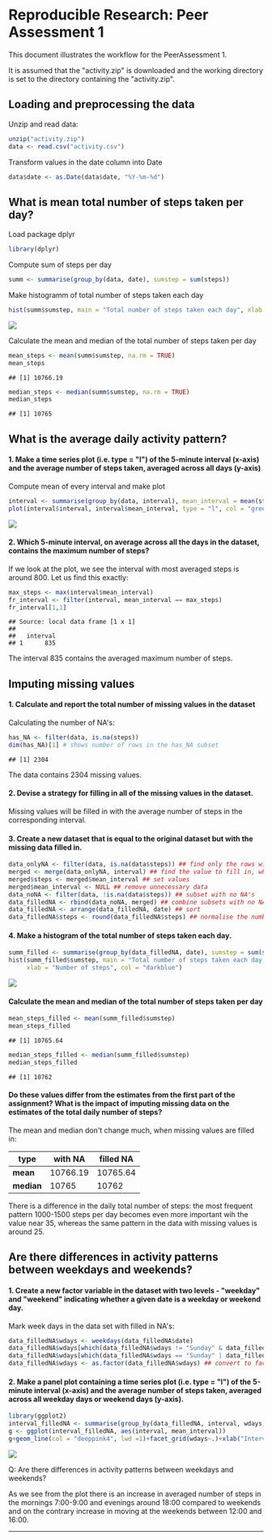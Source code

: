 # Reproducible Research: Peer Assessment 1

This document illustrates the workflow for the PeerAssessment 1.

It is assumed that the "activity.zip" is downloaded and the working directory is set to the directory containing the "activity.zip".

## Loading and preprocessing the data


Unzip and read data:

```r
unzip("activity.zip")
data <- read.csv("activity.csv")
```

Transform values in the date column into Date

```r
data$date <- as.Date(data$date, "%Y-%m-%d")
```



## What is mean total number of steps taken per day?

Load package dplyr

```r
library(dplyr)
```

Compute sum of steps per day

```r
summ <- summarise(group_by(data, date), sumstep = sum(steps))
```

Make histogramm of total number of steps taken each day

```r
hist(summ$sumstep, main = "Total number of steps taken each day", xlab = "Number of steps", col = "skyblue")
```

![](PA1_template_files/figure-html/unnamed-chunk-5-1.png) 

Calculate the mean and median of the total number of steps taken per day

```r
mean_steps <- mean(summ$sumstep, na.rm = TRUE)
mean_steps
```

```
## [1] 10766.19
```

```r
median_steps <- median(summ$sumstep, na.rm = TRUE)
median_steps
```

```
## [1] 10765
```


## What is the average daily activity pattern?

#### 1. Make a time series plot (i.e. type = "l") of the 5-minute interval (x-axis) and the average number of steps taken, averaged across all days (y-axis)
Compute mean of every interval and make plot

```r
interval <- summarise(group_by(data, interval), mean_interval = mean(steps, na.rm = TRUE))
plot(interval$interval, interval$mean_interval, type = "l", col = "green", lwd = 2)
```

![](PA1_template_files/figure-html/unnamed-chunk-7-1.png) 

#### 2. Which 5-minute interval, on average across all the days in the dataset, contains the maximum number of steps?
If we look at the plot, we see the interval with most averaged steps is around 800.
Let us find this exactly:

```r
max_steps <- max(interval$mean_interval)
fr_interval <- filter(interval, mean_interval == max_steps) 
fr_interval[1,1]
```

```
## Source: local data frame [1 x 1]
## 
##   interval
## 1      835
```
The interval 835 contains the averaged maximum number of steps.

## Imputing missing values

#### 1. Calculate and report the total number of missing values in the dataset

Calculating the number of NA's:

```r
has_NA <- filter(data, is.na(steps))
dim(has_NA)[1] # shows number of rows in the has_NA subset
```

```
## [1] 2304
```
The data contains 2304 missing values.

#### 2. Devise a strategy for filling in all of the missing values in the dataset.
Missing values will be filled in with the average number of steps in the corresponding interval.
#### 3. Create a new dataset that is equal to the original dataset but with the missing data filled in.


```r
data_onlyNA <- filter(data, is.na(data$steps)) ## find only the rows with NA's
merged <- merge(data_onlyNA, interval) ## find the value to fill in, which is the averaged number of steps per interval
merged$steps <- merged$mean_interval ## set values
merged$mean_interval <- NULL ## remove unnecessary data
data_noNA <- filter(data, !is.na(data$steps)) ## subset with no NA's
data_filledNA <- rbind(data_noNA, merged) ## combine subsets with no NA's and filled NA's
data_filledNA <- arrange(data_filledNA, date) ## sort
data_filledNA$steps <- round(data_filledNA$steps) ## normalise the number of steps
```

#### 4. Make a histogram of the total number of steps taken each day.

```r
summ_filled <- summarise(group_by(data_filledNA, date), sumstep = sum(steps))
hist(summ_filled$sumstep, main = "Total number of steps taken each day, with NA's  filled", 
     xlab = "Number of steps", col = "darkblue")
```

![](PA1_template_files/figure-html/unnamed-chunk-11-1.png) 

#### Calculate the mean and median of the total number of steps taken per day

```r
mean_steps_filled <- mean(summ_filled$sumstep)
mean_steps_filled 
```

```
## [1] 10765.64
```

```r
median_steps_filled <- median(summ_filled$sumstep)
median_steps_filled 
```

```
## [1] 10762
```

#### Do these values differ from the estimates from the first part of the assignment? What is the impact of imputing missing data on the estimates of the total daily number of steps?
The mean and median don't change much, when missing values are filled in: 

**type** | **with NA**  | **filled NA** 
------------- | ------------- | -------------
**mean** | 10766.19  | 10765.64
**median** | 10765  | 10762 

There is a difference in the daily total number of steps: the most frequent pattern 1000-1500 steps per day becomes even more important wih the value near 35, whereas the same pattern in the data with missing values is around 25.

## Are there differences in activity patterns between weekdays and weekends?
#### 1. Create a new factor variable in the dataset with two levels - "weekday" and "weekend" indicating whether a given date is a weekday or weekend day.

Mark week days in the data set with filled in NA's:

```r
data_filledNA$wdays <- weekdays(data_filledNA$date)
data_filledNA$wdays[which(data_filledNA$wdays != "Sunday" & data_filledNA$wdays != "Saturday")] <- "weekday"
data_filledNA$wdays[which(data_filledNA$wdays == "Sunday" | data_filledNA$wdays == "Saturday")] <- "weekend"
data_filledNA$wdays <- as.factor(data_filledNA$wdays) ## convert to factor
```
#### 2. Make a panel plot containing a time series plot (i.e. type = "l") of the 5-minute interval (x-axis) and the average number of steps taken, averaged across all weekday days or weekend days (y-axis).


```r
library(ggplot2)
interval_filledNA <- summarise(group_by(data_filledNA, interval, wdays), mean_interval = mean(steps, na.rm = TRUE))
g <- ggplot(interval_filledNA, aes(interval, mean_interval))
g+geom_line(col = "deeppink4", lwd =1)+facet_grid(wdays~.)+xlab("Interval")+ylab("Number of steps")
```

![](PA1_template_files/figure-html/unnamed-chunk-14-1.png) 

Q: Are there differences in activity patterns between weekdays and weekends?

As we see from the plot there is an increase in averaged number of steps in the mornings 7:00-9:00 and evenings around 18:00 compared to weekends and on the contrary increase in moving at the weekends between 12:00 and 16:00.

---------------------------------------------------------------------------------------------------------



